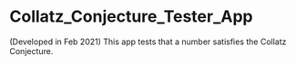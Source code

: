 # Collatz_Conjecture_Tester_App
(Developed in Feb 2021) This app tests that a number satisfies the Collatz Conjecture. 